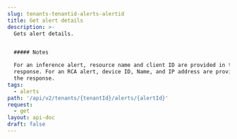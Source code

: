```yaml
---
slug: tenants-tenantid-alerts-alertid
title: Get alert details
description: >-
  Gets alert details.


  ##### Notes

  For an inference alert, resource name and client ID are provided in the
  response. For an RCA alert, device ID, Name, and IP address are provided in
  the response.
tags:
  - alerts
path: '/api/v2/tenants/{tenantId}/alerts/{alertId}'
request:
  - get
layout: api-doc
draft: false
---
```

